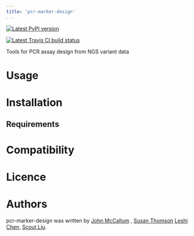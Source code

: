 ```yaml
---
title: 'pcr-marker-design'
...
```


[![Latest PyPI version](https://img.shields.io/pypi/v/pcr-marker-design.svg)](https://pypi.python.org/pypi/pcr-marker-design)

[![Latest Travis CI build status](https://travis-ci.org/borntyping/cookiecutter-pypackage-minimal.png)](https://travis-ci.org/borntyping/cookiecutter-pypackage-minimal)

Tools for PCR assay design from NGS variant data

Usage
=====

Installation
============

Requirements
------------

Compatibility
=============

Licence
=======

Authors
=======

pcr-marker-design was written by [John
McCallum](john.mccallum@plantandfood.co.nz) ,
[Susan Thomson](susan.thomson@plantandfood.co.nz) [Leshi Chen](), [Scout Liu]().
